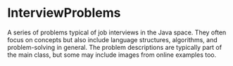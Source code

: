 # InterviewProblems
 
A series of problems typical of job interviews in the Java space.  They often
focus on concepts but also include language structures, algorithms, and
problem-solving in general.  The problem descriptions are typically
part of the main class, but some may include images from online examples too.